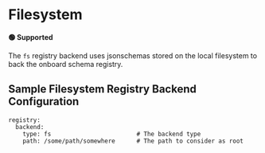 # Filesystem

**🟢 Supported**

The `fs` registry backend uses jsonschemas stored on the local filesystem to back the onboard schema registry.

## Sample Filesystem Registry Backend Configuration

```
registry:
  backend:
    type: fs                        # The backend type
    path: /some/path/somewhere      # The path to consider as root
```

